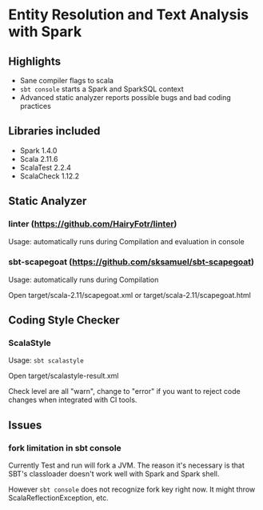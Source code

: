 # Entity Resolution and Text Analysis with Spark

## Highlights

- Sane compiler flags to scala
- `sbt console` starts a Spark and SparkSQL context
- Advanced static analyzer reports possible bugs and bad coding practices

## Libraries included

- Spark 1.4.0
- Scala 2.11.6
- ScalaTest 2.2.4
- ScalaCheck 1.12.2

## Static Analyzer

### linter (https://github.com/HairyFotr/linter)

Usage: automatically runs during Compilation and evaluation in console

### sbt-scapegoat (https://github.com/sksamuel/sbt-scapegoat)

Usage: automatically runs during Compilation

Open target/scala-2.11/scapegoat.xml or target/scala-2.11/scapegoat.html

## Coding Style Checker

### ScalaStyle

Usage: ```sbt scalastyle```

Open target/scalastyle-result.xml

Check level are all "warn", change to "error" if you want to reject code changes when integrated with CI tools.

## Issues

### fork limitation in sbt console

Currently Test and run will fork a JVM. The reason it's necessary is that SBT's classloader doesn't work well with Spark and Spark shell.

However `sbt console` does not recognize fork key right now. It might throw ScalaReflectionException, etc.


